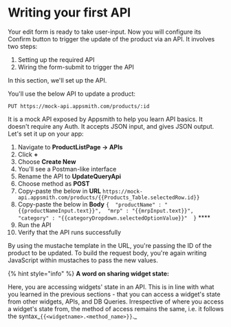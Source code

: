 # Writing your first API

Your edit form is ready to take user-input. Now you will configure its Confirm button to trigger the update of the product via an API. It involves two steps:

1. Setting up the required API
2. Wiring the form-submit to trigger the API

In this section, we'll set up the API.

You'll use the below API to update a product:

`PUT https://mock-api.appsmith.com/products/:id`

It is a mock API exposed by Appsmith to help you learn API basics. It doesn't require any Auth. It accepts JSON input, and gives JSON output. Let's set it up on your app:

1. Navigate to **ProductListPage → APIs**
2. Click **+**
3. Choose **Create New**
4. You'll see a Postman-like interface
5. Rename the API to **UpdateQueryApi**
6. Choose method as **POST**
7. Copy-paste the below in **URL** `https://mock-api.appsmith.com/products/{{Products_Table.selectedRow.id}}`
8. Copy-paste the below in **Body** `{  "productName" : "{{productNameInput.text}}",  "mrp" : "{{mrpInput.text}}",  "category" : "{{categoryDropdown.selectedOptionValue}}"  }` ****
9. Run the API
10. Verify that the API runs successfully

By using the mustache template in the URL, you're passing the ID of the product to be updated. To build the request body, you're again writing JavaScript within mustaches to pass the new values. 

{% hint style="info" %}
**A word on sharing widget state:** 

Here, you are accessing widgets' state in an API. This is in line with what you learned in the previous sections - that you can access a widget's state from other widgets, APIs, and DB Queries. Irrespective of where you access a widget's state from, the method of access remains the same, i.e. it follows the syntax_`{{<widgetname>.<method_name>}}`._


